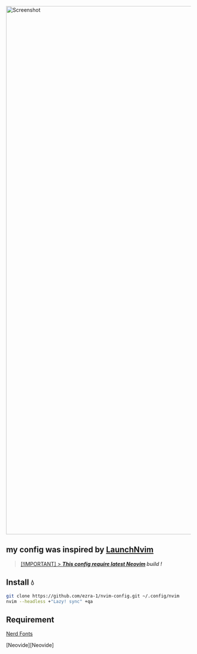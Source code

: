 <img width="1440" alt="Screenshot" src="https://drive.google.com/uc?id=131FfoKLZR8NLhL9ZqqyCFvezuychfpeJ">

<p align="center">
    <h2>my config was inspired by <a href="https://github.com/lunarVim/launch.nvim">LaunchNvim</h2>
</p>

> [!IMPORTANT] > **_This config require latest [Neovim][Neovim] build !_**

## Install 💧

```sh
git clone https://github.com/ezra-1/nvim-config.git ~/.config/nvim
nvim --headless +"Lazy! sync" +qa
```

## Requirement

[Nerd Fonts][NerdFonts]

[Neovide][Neovide]

[Neovim]: https://github.com/neovim/neovim
[NerdFonts]: https://www.nerdfonts.com/font-downloads
